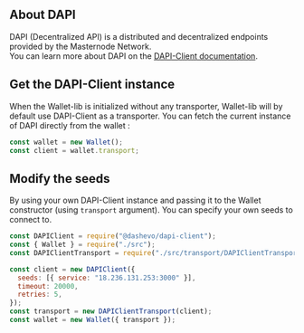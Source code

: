 ## About DAPI

DAPI (Decentralized API) is a distributed and decentralized endpoints provided by the Masternode Network.  
You can learn more about DAPI on the [DAPI-Client documentation](https://dashevo.github.io/dapi-client/#/).

## Get the DAPI-Client instance

When the Wallet-lib is initialized without any transporter, Wallet-lib will by default use DAPI-Client as a transporter.
You can fetch the current instance of DAPI directly from the wallet :

```js
const wallet = new Wallet();
const client = wallet.transport;
```

## Modify the seeds

By using your own DAPI-Client instance and passing it to the Wallet constructor (using `transport` argument). You can specify your own seeds to connect to.

```js
const DAPIClient = require("@dashevo/dapi-client");
const { Wallet } = require("./src");
const DAPIClientTransport = require("./src/transport/DAPIClientTransport/DAPIClientTransport.js");

const client = new DAPIClient({
  seeds: [{ service: "18.236.131.253:3000" }],
  timeout: 20000,
  retries: 5,
});
const transport = new DAPIClientTransport(client);
const wallet = new Wallet({ transport });
```

